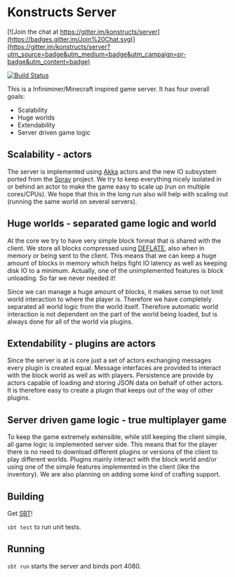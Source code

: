 Konstructs Server
=================

[![Join the chat at https://gitter.im/konstructs/server](https://badges.gitter.im/Join%20Chat.svg)](https://gitter.im/konstructs/server?utm_source=badge&utm_medium=badge&utm_campaign=pr-badge&utm_content=badge)

[![Build Status](https://travis-ci.org/konstructs/server.svg?branch=master)](https://travis-ci.org/konstructs/server)

This is a Infiniminer/Minecraft inspired game server. It has four overall goals:

- Scalability
- Huge worlds
- Extendability
- Server driven game logic

## Scalability - actors

The server is implemented using [Akka](http://akka.io/) actors and the new IO subsystem ported from the [Spray](http://spray.io/) project. We try to keep everything nicely isolated in or behind an actor to make the game easy to scale up (run on multiple cores/CPUs). We hope that this in the long run also will help with scaling out (running the same world on several servers).

## Huge worlds - separated game logic and world

At the core we try to have very simple block format that is shared with the client. We store all blocks compressed using [DEFLATE](http://en.wikipedia.org/wiki/DEFLATE), also when in memory or being sent to the client. This means that we can keep a huge amount of blocks in memory which helps fight IO latency as well as keeping disk IO to a minimum. Actually, one of the unimplemented features is block unloading. So far we never needed it!

Since we can manage a huge amount of blocks, it makes sense to not limit world interaction to where the player is. Therefore we have completely separated all world logic from the world itself. Therefore automatic world interaction is not dependent on the part of the world being loaded, but is always done for all of the world via plugins.

## Extendability - plugins are actors

Since the server is at is core just a set of actors exchanging messages every plugin is created equal. Message interfaces are provided to interact with the block world as well as with players. Persistence are provide by actors capable of loading and storing JSON data on behalf of other actors. It is therefore easy to create a plugin that keeps out of the way of other plugins.

## Server driven game logic - true multiplayer game

To keep the game extremely extensible, while still keeping the client simple, all game logic is implemented server side. This means that for the player there is no need to download different plugins or versions of the client to play different worlds. Plugins mainly interact with the block world and/or using one of the simple features implemented in the client (like the inventory). We are also planning on adding some kind of crafting support.

## Building
Get [SBT](http://www.scala-sbt.org/download.html)!

```sbt test``` to run unit tests.

## Running

```sbt run``` starts the server and binds port 4080.
